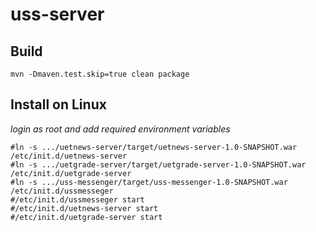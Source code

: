 # uss-server

## Build
```
mvn -Dmaven.test.skip=true clean package
```
## Install on Linux
*login as root and add required environment variables*
```
#ln -s .../uetnews-server/target/uetnews-server-1.0-SNAPSHOT.war /etc/init.d/uetnews-server
#ln -s .../uetgrade-server/target/uetgrade-server-1.0-SNAPSHOT.war /etc/init.d/uetgrade-server
#ln -s .../uss-messenger/target/uss-messenger-1.0-SNAPSHOT.war /etc/init.d/ussmesseger
#/etc/init.d/ussmesseger start
#/etc/init.d/uetnews-server start
#/etc/init.d/uetgrade-server start
```
